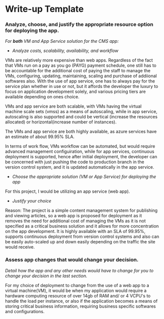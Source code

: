 # Write-up Template

### Analyze, choose, and justify the appropriate resource option for deploying the app.

*For **both** VM and App Service solution for the CMS app:*
- *Analyze costs, scalability, availability, and workflow*

VMs are relatively more expensive than web apps. Regardless of the fact that VMs run on a pay as you go (PAYG) payment schedule, one still has to be accountable for the additional cost of paying the staff to manage the VMs, configuring, updating, maintaining, scaling and purchase of addiional softwares also. With the use of app service, one has to always pay for the service plan whether in use or not, but it affords the developer the luxury to focus on application development solely, and various pricing tiers are available depending on ones choice.

VMs and app service are both scalable, with VMs having the virtual machine scale sets (vmss) as a means of autoscaling, while in app service, autoscaling is also supported and could be vertical (increase the resources allocated) or horizontal(increase number of instances).

The VMs and app service are both highly available, as azure services have an estimate of about 99.95% SLA.

In terms of work flow, VMs workflow can be automated, but would require advanced management configuiration, while for app services, continuous deployment is supported, hence after initial deployment, the developer can be concerned with just pushing the code to production branch in the version control system, and it is updated automatically in the app service.


- *Choose the appropriate solution (VM or App Service) for deploying the app*

For this project, I would be utilizing an app service (web app).

- *Justify your choice*

Reason: The project is a simple content management system for publishing and viewing articles, so a web app is proposed for deployment as it removes the need for additional cost of managing the VMs as it is not specified as a critical business solution and it allows for more concentration on the app development. It is highly available with an SLA of 99.95%, supports continuous deployment from version control systems and also can be easily auto-scaled up and down easily depending on the traffic the site would receive.

### Assess app changes that would change your decision.

*Detail how the app and any other needs would have to change for you to change your decision in the last section.* 

For my choice of deployment to change from the use of a web app to a virtual machine(VM), it would be when my application would require a hardware computing resource of over 14gb of RAM and/ or 4 VCPU's to handle the load per instance, or also if the application becomes a means of storing critical business information, requiring business specific softwares and configurations.
